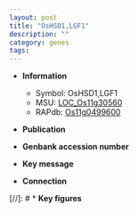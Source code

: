 ```yaml
---
layout: post
title: "OsHSD1,LGF1"
description: ""
category: genes
tags: 
---
```


* **Information**  
    + Symbol: OsHSD1,LGF1  
    + MSU: [LOC_Os11g30560](http://rice.uga.edu/cgi-bin/ORF_infopage.cgi?orf=LOC_Os11g30560)  
    + RAPdb: [Os11g0499600](http://rapdb.dna.affrc.go.jp/viewer/gbrowse_details/irgsp1?name=Os11g0499600)  

* **Publication**  

* **Genbank accession number**  

* **Key message**  

* **Connection**  

[//]: # * **Key figures**  



